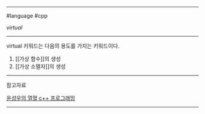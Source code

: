 
---

#language #cpp 

*virtual*

---

virtual 키워드는 다음의 용도를 가지는 키워드이다.

1. [[가상 함수]]의 생성
2. [[가상 소멸자]]의 생성

---

참고자료

[윤성우의 열혈 c++ 프로그래밍](https://product.kyobobook.co.kr/detail/S000001589147)

---